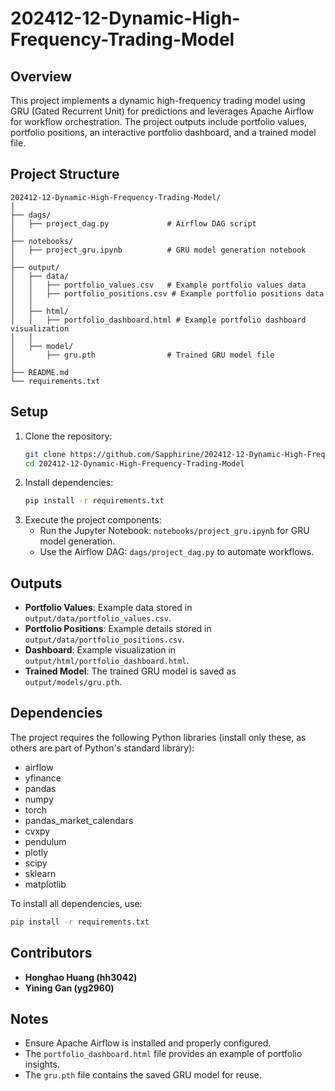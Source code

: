 # 202412-12-Dynamic-High-Frequency-Trading-Model

## Overview
This project implements a dynamic high-frequency trading model using GRU (Gated Recurrent Unit) for predictions and leverages Apache Airflow for workflow orchestration. The project outputs include portfolio values, portfolio positions, an interactive portfolio dashboard, and a trained model file.

## Project Structure
```
202412-12-Dynamic-High-Frequency-Trading-Model/
│
├── dags/                          
│   ├── project_dag.py             # Airflow DAG script
│
├── notebooks/                     
│   ├── project_gru.ipynb          # GRU model generation notebook
│
├── output/                        
│   ├── data/                      
│   │   ├── portfolio_values.csv   # Example portfolio values data
│   │   ├── portfolio_positions.csv # Example portfolio positions data
│   │
│   ├── html/                      
│   │   ├── portfolio_dashboard.html # Example portfolio dashboard visualization
│   │
│   ├── model/                    
│       ├── gru.pth                # Trained GRU model file
│                 
├── README.md                      
└── requirements.txt               
```

## Setup
1. Clone the repository:
   ```bash
   git clone https://github.com/Sapphirine/202412-12-Dynamic-High-Frequency-Trading-Model.git
   cd 202412-12-Dynamic-High-Frequency-Trading-Model
   ```
2. Install dependencies:
   ```bash
   pip install -r requirements.txt
   ```
3. Execute the project components:
   - Run the Jupyter Notebook: `notebooks/project_gru.ipynb` for GRU model generation.
   - Use the Airflow DAG: `dags/project_dag.py` to automate workflows.

## Outputs
- **Portfolio Values**: Example data stored in `output/data/portfolio_values.csv`.
- **Portfolio Positions**: Example details stored in `output/data/portfolio_positions.csv`.
- **Dashboard**: Example visualization in `output/html/portfolio_dashboard.html`.
- **Trained Model**: The trained GRU model is saved as `output/models/gru.pth`.

## Dependencies
The project requires the following Python libraries (install only these, as others are part of Python's standard library):
- airflow
- yfinance
- pandas
- numpy
- torch
- pandas_market_calendars
- cvxpy
- pendulum
- plotly
- scipy
- sklearn
- matplotlib

To install all dependencies, use:
```bash
pip install -r requirements.txt
```

## Contributors
- **Honghao Huang (hh3042)**
- **Yining Gan (yg2960)**

## Notes
- Ensure Apache Airflow is installed and properly configured.
- The `portfolio_dashboard.html` file provides an example of portfolio insights.
- The `gru.pth` file contains the saved GRU model for reuse.
